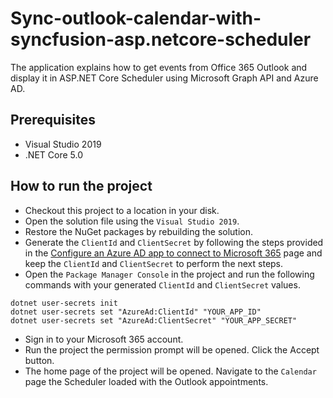 # Sync-outlook-calendar-with-syncfusion-asp.netcore-scheduler
The application explains how to get events from Office 365 Outlook and display it in ASP.NET Core Scheduler using Microsoft Graph API and Azure AD.

## Prerequisites

* Visual Studio 2019
* .NET Core 5.0

## How to run the project

* Checkout this project to a location in your disk.
* Open the solution file using the `Visual Studio 2019`.
* Restore the NuGet packages by rebuilding the solution.
* Generate the `ClientId` and `ClientSecret` by following the steps provided in the [Configure an Azure AD app to connect to Microsoft 365](https://learn.microsoft.com/en-us/training/modules/msgraph-dotnet-core-access-user-events/2-exercise-configure-azure-ad-app) page and keep the `ClientId` and `ClientSecret` to perform the next steps.
* Open the `Package Manager Console` in the project and run the following commands with your generated `ClientId` and `ClientSecret` values.
```console
dotnet user-secrets init
dotnet user-secrets set "AzureAd:ClientId" "YOUR_APP_ID"
dotnet user-secrets set "AzureAd:ClientSecret" "YOUR_APP_SECRET"
```
* Sign in to your Microsoft 365 account.
* Run the project the permission prompt will be opened. Click the Accept button.
* The home page of the project will be opened. Navigate to the `Calendar` page the Scheduler loaded with the Outlook appointments.